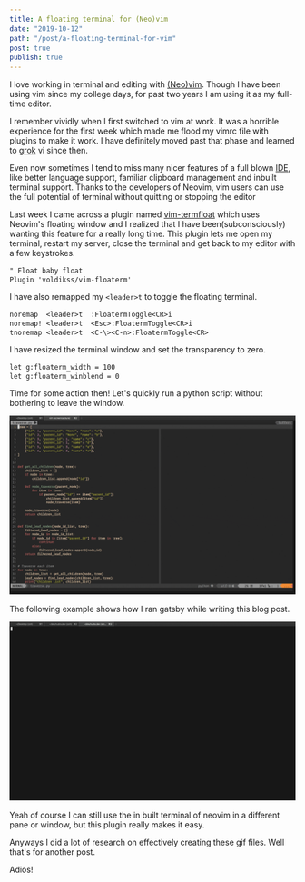 ```yaml
---
title: A floating terminal for (Neo)vim
date: "2019-10-12"
path: "/post/a-floating-terminal-for-vim"
post: true
publish: true
---
```


I love working in terminal and editing with [(Neo)vim](https://neovim.io/).
Though I have been using vim since my college days, for past two years I am
using it as my full-time editor.

I remember vividly when I first switched to vim at work. It was a horrible
experience for the first week which made me flood my vimrc file with plugins
to make it work. I have definitely moved past that phase and learned to
[grok](https://stackoverflow.com/questions/1218390/what-is-your-most-productive-shortcut-with-vim/1220118#1220118)
vi since then.
 
Even now sometimes I tend to miss many nicer features of a full blown
[IDE](https://en.wikipedia.org/wiki/Integrated_development_environment), like
better language support, familiar clipboard management and inbuilt terminal
support. Thanks to the developers of Neovim, vim users can use the full
potential of terminal without quitting or stopping the editor

Last week I came across a plugin named
[vim-termfloat](https://github.com/voldikss/vim-floaterm) which uses Neovim's
floating window and I realized that I have been(subconsciously) wanting this
feature for a really long time. This plugin lets me open my terminal, restart
my server, close the terminal and get back to my editor with a few keystrokes.

``` vim
" Float baby float
Plugin 'voldikss/vim-floaterm'
```

I have also remapped my `<leader>t` to toggle the floating terminal.

``` vim
noremap  <leader>t  :FloatermToggle<CR>i
noremap! <leader>t  <Esc>:FloatermToggle<CR>i
tnoremap <leader>t  <C-\><C-n>:FloatermToggle<CR>
```

I have resized the terminal window and set the transparency to zero.

``` vim
let g:floaterm_width = 100
let g:floaterm_winblend = 0
```

Time for some action then! Let's quickly run a python script without bothering
to leave the window.

<div class="post-image">
  <img src="./py_demo.gif" />
</div>

The following example shows how I ran gatsby while writing this blog post.

<div class="post-image">
  <img src="./gatsby_dev.gif" />
</div>

Yeah of course I can still use the in built terminal of neovim in a different
pane or window, but this plugin really makes it easy.

Anyways I did a lot of research on effectively creating these gif files. Well
that's for another post.

Adios!
